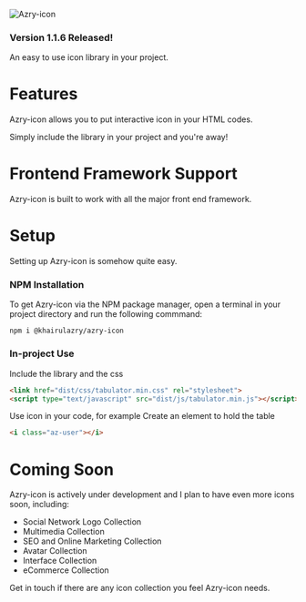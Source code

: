 ![Azry-icon](https://khairulazry.github.io/azry-icon/img/azry-icon.png)

### Version 1.1.6 Released!

An easy to use icon library in your project.


Features
================================
Azry-icon allows you to put interactive icon in your HTML codes.

Simply include the library in your project and you're away!


Frontend Framework Support
================================
Azry-icon is built to work with all the major front end framework.


Setup
================================
Setting up Azry-icon is somehow quite easy.


### NPM Installation
To get Azry-icon via the NPM package manager, open a terminal in your project directory and run the following commmand:
```
npm i @khairulazry/azry-icon
```

### In-project Use
Include the library and the css
```html
<link href="dist/css/tabulator.min.css" rel="stylesheet">
<script type="text/javascript" src="dist/js/tabulator.min.js"></script>
```

Use icon in your code, for example
Create an element to hold the table
```html
<i class="az-user"></i>
```

Coming Soon
================================
Azry-icon is actively under development and I plan to have even more icons soon, including:

- Social Network Logo Collection
- Multimedia Collection
- SEO and Online Marketing Collection
- Avatar Collection
- Interface Collection
- eCommerce Collection

Get in touch if there are any icon collection you feel Azry-icon needs.